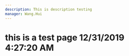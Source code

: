 ```yaml
---
description: This is description testing
manager: Wang.Hui
---
```

# this is a test page 12/31/2019 4:27:20 AM